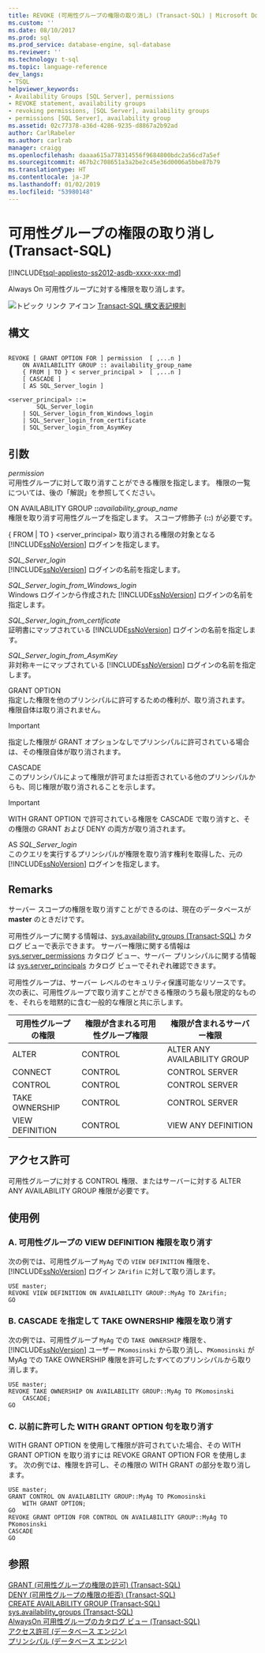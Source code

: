 ```yaml
---
title: REVOKE (可用性グループの権限の取り消し) (Transact-SQL) | Microsoft Docs
ms.custom: ''
ms.date: 08/10/2017
ms.prod: sql
ms.prod_service: database-engine, sql-database
ms.reviewer: ''
ms.technology: t-sql
ms.topic: language-reference
dev_langs:
- TSQL
helpviewer_keywords:
- Availability Groups [SQL Server], permissions
- REVOKE statement, availability groups
- revoking permissions, [SQL Server], availability groups
- permissions [SQL Server], availability group
ms.assetid: 02c77378-a36d-4286-9235-d8867a2b92ad
author: CarlRabeler
ms.author: carlrab
manager: craigg
ms.openlocfilehash: daaaa615a778314556f9684800bdc2a56cd7a5ef
ms.sourcegitcommit: 467b2c708651a3a2be2c45e36d0006a5bbe87b79
ms.translationtype: HT
ms.contentlocale: ja-JP
ms.lasthandoff: 01/02/2019
ms.locfileid: "53980148"
---
```

# <a name="revoke-availability-group-permissions-transact-sql"></a>可用性グループの権限の取り消し (Transact-SQL)
[!INCLUDE[tsql-appliesto-ss2012-asdb-xxxx-xxx-md](../../includes/tsql-appliesto-ss2012-asdb-xxxx-xxx-md.md)]

  Always On 可用性グループに対する権限を取り消します。 
  
 ![トピック リンク アイコン](../../database-engine/configure-windows/media/topic-link.gif "トピック リンク アイコン") [Transact-SQL 構文表記規則](../../t-sql/language-elements/transact-sql-syntax-conventions-transact-sql.md)  
  
## <a name="syntax"></a>構文  
  
```  
  
REVOKE [ GRANT OPTION FOR ] permission  [ ,...n ]   
    ON AVAILABILITY GROUP :: availability_group_name  
    { FROM | TO } < server_principal >  [ ,...n ]  
    [ CASCADE ]  
    [ AS SQL_Server_login ]   
  
<server_principal> ::=   
        SQL_Server_login  
    | SQL_Server_login_from_Windows_login   
    | SQL_Server_login_from_certificate   
    | SQL_Server_login_from_AsymKey  
```  
  
## <a name="arguments"></a>引数  
 *permission*  
 可用性グループに対して取り消すことができる権限を指定します。 権限の一覧については、後の「解説」を参照してください。  
  
 ON AVAILABILITY GROUP **::**_availability_group_name_  
 権限を取り消す可用性グループを指定します。 スコープ修飾子 (**::**) が必要です。  
  
 { FROM | TO } \<server_principal> 取り消される権限の対象となる [!INCLUDE[ssNoVersion](../../includes/ssnoversion-md.md)] ログインを指定します。  
  
 *SQL_Server_login*  
 [!INCLUDE[ssNoVersion](../../includes/ssnoversion-md.md)] ログインの名前を指定します。  
  
 *SQL_Server_login_from_Windows_login*  
 Windows ログインから作成された [!INCLUDE[ssNoVersion](../../includes/ssnoversion-md.md)] ログインの名前を指定します。  
  
 *SQL_Server_login_from_certificate*  
 証明書にマップされている [!INCLUDE[ssNoVersion](../../includes/ssnoversion-md.md)] ログインの名前を指定します。  
  
 *SQL_Server_login_from_AsymKey*  
 非対称キーにマップされている [!INCLUDE[ssNoVersion](../../includes/ssnoversion-md.md)] ログインの名前を指定します。  
  
 GRANT OPTION  
 指定した権限を他のプリンシパルに許可するための権利が、取り消されます。 権限自体は取り消されません。  
  
> [!IMPORTANT]  
>  指定した権限が GRANT オプションなしでプリンシパルに許可されている場合は、その権限自体が取り消されます。  
  
 CASCADE  
 このプリンシパルによって権限が許可または拒否されている他のプリンシパルからも、同じ権限が取り消されることを示します。  
  
> [!IMPORTANT]  
>  WITH GRANT OPTION で許可されている権限を CASCADE で取り消すと、その権限の GRANT および DENY の両方が取り消されます。  
  
 AS *SQL_Server_login*  
 このクエリを実行するプリンシパルが権限を取り消す権利を取得した、元の [!INCLUDE[ssNoVersion](../../includes/ssnoversion-md.md)] ログインを指定します。  
  
## <a name="remarks"></a>Remarks  
 サーバー スコープの権限を取り消すことができるのは、現在のデータベースが **master** のときだけです。  
  
 可用性グループに関する情報は、[sys.availability_groups &#40;Transact-SQL&#41;](../../relational-databases/system-catalog-views/sys-availability-groups-transact-sql.md) カタログ ビューで表示できます。 サーバー権限に関する情報は [sys.server_permissions](../../relational-databases/system-catalog-views/sys-server-permissions-transact-sql.md) カタログ ビュー、サーバー プリンシパルに関する情報は [sys.server_principals](../../relational-databases/system-catalog-views/sys-server-principals-transact-sql.md) カタログ ビューでそれぞれ確認できます。  
  
 可用性グループは、サーバー レベルのセキュリティ保護可能なリソースです。 次の表に、可用性グループで取り消すことができる権限のうち最も限定的なものを、それらを暗黙的に含む一般的な権限と共に示します。  
  
|可用性グループの権限|権限が含まれる可用性グループ権限|権限が含まれるサーバー権限|  
|-----------------------------------|----------------------------------------------|----------------------------------|  
|ALTER|CONTROL|ALTER ANY AVAILABILITY GROUP|  
|CONNECT|CONTROL|CONTROL SERVER|  
|CONTROL|CONTROL|CONTROL SERVER|  
|TAKE OWNERSHIP|CONTROL|CONTROL SERVER|  
|VIEW DEFINITION|CONTROL|VIEW ANY DEFINITION|  
  
## <a name="permissions"></a>アクセス許可  
 可用性グループに対する CONTROL 権限、またはサーバーに対する ALTER ANY AVAILABILITY GROUP 権限が必要です。  
  
## <a name="examples"></a>使用例  
  
### <a name="a-revoking-view-definition-permission-on-an-availability-group"></a>A. 可用性グループの VIEW DEFINITION 権限を取り消す  
 次の例では、可用性グループ `MyAg` での `VIEW DEFINITION` 権限を、[!INCLUDE[ssNoVersion](../../includes/ssnoversion-md.md)] ログイン `ZArifin` に対して取り消します。  
  
```  
USE master;  
REVOKE VIEW DEFINITION ON AVAILABILITY GROUP::MyAg TO ZArifin;  
GO  
```  
  
### <a name="b-revoking-take-ownership-permission-with-the-cascade"></a>B. CASCADE を指定して TAKE OWNERSHIP 権限を取り消す  
 次の例では、可用性グループ `MyAg` での `TAKE OWNERSHIP` 権限を、[!INCLUDE[ssNoVersion](../../includes/ssnoversion-md.md)] ユーザー `PKomosinski` から取り消し、`PKomosinski` が MyAg での TAKE OWNERSHIP 権限を許可したすべてのプリンシパルから取り消します。  
  
```  
USE master;  
REVOKE TAKE OWNERSHIP ON AVAILABILITY GROUP::MyAg TO PKomosinski   
    CASCADE;  
GO  
```  
  
### <a name="c-revoking-a-previously-granted-with-grant-option-clause"></a>C. 以前に許可した WITH GRANT OPTION 句を取り消す  
 WITH GRANT OPTION を使用して権限が許可されていた場合、その WITH GRANT OPTION を取り消すには REVOKE GRANT OPTION FOR を使用します。 次の例では、権限を許可し、その権限の WITH GRANT の部分を取り消します。  
  
```  
USE master;  
GRANT CONTROL ON AVAILABILITY GROUP::MyAg TO PKomosinski   
    WITH GRANT OPTION;  
GO  
REVOKE GRANT OPTION FOR CONTROL ON AVAILABILITY GROUP::MyAg TO PKomosinski  
CASCADE  
GO  
```  
  
## <a name="see-also"></a>参照  
 [GRANT (可用性グループの権限の許可) &#40;Transact-SQL&#41;](../../t-sql/statements/grant-availability-group-permissions-transact-sql.md)   
 [DENY (可用性グループの権限の拒否) &#40;Transact-SQL&#41;](../../t-sql/statements/deny-availability-group-permissions-transact-sql.md)   
 [CREATE AVAILABILITY GROUP &#40;Transact-SQL&#41;](../../t-sql/statements/create-availability-group-transact-sql.md)   
 [sys.availability_groups &#40;Transact-SQL&#41;](../../relational-databases/system-catalog-views/sys-availability-groups-transact-sql.md)   
 [AlwaysOn 可用性グループのカタログ ビュー &#40;Transact-SQL&#41;](../../relational-databases/system-catalog-views/always-on-availability-groups-catalog-views-transact-sql.md)   
 [アクセス許可 &#40;データベース エンジン&#41;](../../relational-databases/security/permissions-database-engine.md)   
 [プリンシパル &#40;データベース エンジン&#41;](../../relational-databases/security/authentication-access/principals-database-engine.md)  
  
  

